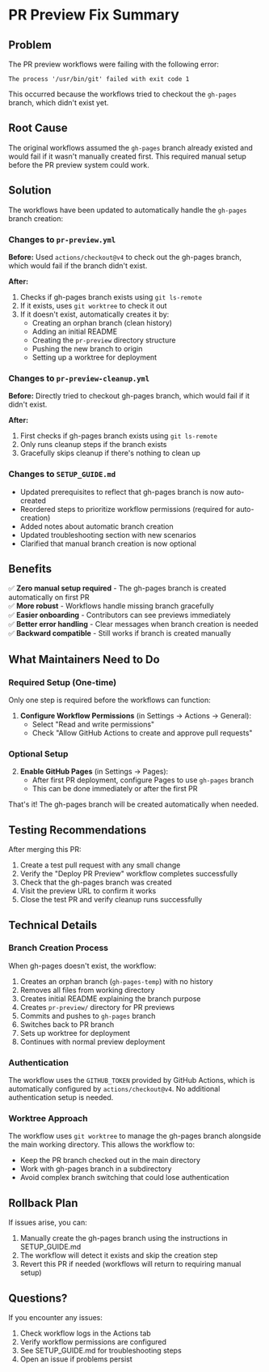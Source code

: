 # PR Preview Fix Summary

## Problem

The PR preview workflows were failing with the following error:
```
The process '/usr/bin/git' failed with exit code 1
```

This occurred because the workflows tried to checkout the `gh-pages` branch, which didn't exist yet.

## Root Cause

The original workflows assumed the `gh-pages` branch already existed and would fail if it wasn't manually created first. This required manual setup before the PR preview system could work.

## Solution

The workflows have been updated to automatically handle the `gh-pages` branch creation:

### Changes to `pr-preview.yml`

**Before:** Used `actions/checkout@v4` to check out the gh-pages branch, which would fail if the branch didn't exist.

**After:** 
1. Checks if gh-pages branch exists using `git ls-remote`
2. If it exists, uses `git worktree` to check it out
3. If it doesn't exist, automatically creates it by:
   - Creating an orphan branch (clean history)
   - Adding an initial README
   - Creating the `pr-preview` directory structure
   - Pushing the new branch to origin
   - Setting up a worktree for deployment

### Changes to `pr-preview-cleanup.yml`

**Before:** Directly tried to checkout gh-pages branch, which would fail if it didn't exist.

**After:**
1. First checks if gh-pages branch exists using `git ls-remote`
2. Only runs cleanup steps if the branch exists
3. Gracefully skips cleanup if there's nothing to clean up

### Changes to `SETUP_GUIDE.md`

- Updated prerequisites to reflect that gh-pages branch is now auto-created
- Reordered steps to prioritize workflow permissions (required for auto-creation)
- Added notes about automatic branch creation
- Updated troubleshooting section with new scenarios
- Clarified that manual branch creation is now optional

## Benefits

✅ **Zero manual setup required** - The gh-pages branch is created automatically on first PR  
✅ **More robust** - Workflows handle missing branch gracefully  
✅ **Easier onboarding** - Contributors can see previews immediately  
✅ **Better error handling** - Clear messages when branch creation is needed  
✅ **Backward compatible** - Still works if branch is created manually  

## What Maintainers Need to Do

### Required Setup (One-time)

Only one step is required before the workflows can function:

1. **Configure Workflow Permissions** (in Settings → Actions → General):
   - Select "Read and write permissions"
   - Check "Allow GitHub Actions to create and approve pull requests"

### Optional Setup

2. **Enable GitHub Pages** (in Settings → Pages):
   - After first PR deployment, configure Pages to use `gh-pages` branch
   - This can be done immediately or after the first PR

That's it! The gh-pages branch will be created automatically when needed.

## Testing Recommendations

After merging this PR:

1. Create a test pull request with any small change
2. Verify the "Deploy PR Preview" workflow completes successfully
3. Check that the gh-pages branch was created
4. Visit the preview URL to confirm it works
5. Close the test PR and verify cleanup runs successfully

## Technical Details

### Branch Creation Process

When gh-pages doesn't exist, the workflow:

1. Creates an orphan branch (`gh-pages-temp`) with no history
2. Removes all files from working directory
3. Creates initial README explaining the branch purpose
4. Creates `pr-preview/` directory for PR previews
5. Commits and pushes to `gh-pages` branch
6. Switches back to PR branch
7. Sets up worktree for deployment
8. Continues with normal preview deployment

### Authentication

The workflow uses the `GITHUB_TOKEN` provided by GitHub Actions, which is automatically configured by `actions/checkout@v4`. No additional authentication setup is needed.

### Worktree Approach

The workflow uses `git worktree` to manage the gh-pages branch alongside the main working directory. This allows the workflow to:
- Keep the PR branch checked out in the main directory
- Work with gh-pages branch in a subdirectory
- Avoid complex branch switching that could lose authentication

## Rollback Plan

If issues arise, you can:

1. Manually create the gh-pages branch using the instructions in SETUP_GUIDE.md
2. The workflow will detect it exists and skip the creation step
3. Revert this PR if needed (workflows will return to requiring manual setup)

## Questions?

If you encounter any issues:
1. Check workflow logs in the Actions tab
2. Verify workflow permissions are configured
3. See SETUP_GUIDE.md for troubleshooting steps
4. Open an issue if problems persist
